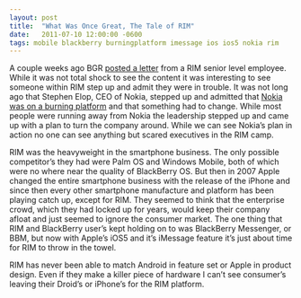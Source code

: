 ```yaml
---
layout: post
title:  "What Was Once Great, The Tale of RIM"
date:   2011-07-10 12:00:00 -0600
tags: mobile blackberry burningplatform imessage ios ios5 nokia rim
---
```

A couple weeks ago BGR [posted a letter](http://www.bgr.com/2011/06/30/open-letter-to-blackberry-bosses-senior-rim-exec-tells-all-as-company-crumbles-around-him/) from a RIM senior level employee. While it was not total shock to see the content it was interesting to see someone within RIM step up and admit they were in trouble. It was not long ago that Stephen Elop, CEO of Nokia, stepped up and admitted that [Nokia was on a burning platform](http://blogs.wsj.com/tech-europe/2011/02/09/full-text-nokia-ceo-stephen-elops-burning-platform-memo/) and that something had to change. While most people were running away from Nokia the leadership stepped up and came up with a plan to turn the company around. While we can see Nokia’s plan in action no one can see anything but scared executives in the RIM camp.

RIM was the heavyweight in the smartphone business. The only possible competitor’s they had were Palm OS and Windows Mobile, both of which were no where near the quality of BlackBerry OS. But then in 2007 Apple changed the entire smartphone business with the release of the iPhone and since then every other smartphone manufacture and platform has been playing catch up, except for RIM. They seemed to think that the enterprise crowd, which they had locked up for years, would keep their company afloat and just seemed to ignore the consumer market. The one thing that RIM and BlackBerry user’s kept holding on to was BlackBerry Messenger, or BBM, but now with Apple’s iOS5 and it’s iMessage feature it’s just about time for RIM to throw in the towel.

RIM has never been able to match Android in feature set or Apple in product design. Even if they make a killer piece of hardware I can’t see consumer’s leaving their Droid’s or iPhone’s for the RIM platform.
